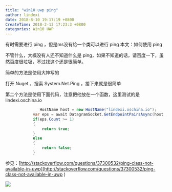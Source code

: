 ```yaml
---
title: "win10 uwp ping"
author: lindexi
date: 2018-8-10 19:17:19 +0800
CreateTime: 2018-2-13 17:23:3 +0800
categories: Win10 UWP
---
```


有时需要进行 ping ，但是ms没有给一个类可以进行 ping
本文：如何使用 ping

<!--more-->



<!-- csdn -->

不管什么，大概没有人还不知道什么是 ping，如果不知道的话，请百度一下，虽然百度很垃圾，不过找这个还是很简单。

简单的方法是使用大神写的

打开 Nuget ，搜索 System.Net.Ping ，接下来就是很简单

第二个方法是使用下面代码，注意把他放在一个函数，这里测试的是 lindexi.oschina.io


```csharp
               HostName host = new HostName("lindexi.oschina.io");
            var eps = await DatagramSocket.GetEndpointPairsAsync(host , "80");
            if(eps.Count >= 1)
            {
                return true;
            }
            else
            {
                return false;
            }
```


参见：[http://stackoverflow.com/questions/37300532/ping-class-not-available-in-uwp](http://stackoverflow.com/questions/37300532/ping-class-not-available-in-uwp )

![](http://image.acmx.xyz/34fdad35-5dfe-a75b-2b4b-8c5e313038e2%2F201792392937.jpg)

